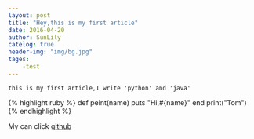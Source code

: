 ```yaml
---
layout: post
title: "Hey,this is my first article"
date: 2016-04-20
author: SunLily
catelog: true
header-img: "img/bg.jpg"
tages:
    -test
---
```



    this is my first article,I write 'python' and 'java'
{% highlight ruby %}
    def peint(name)
        puts "Hi,#{name}"
    end
    print("Tom")
{% endhighlight %}

My can click [github]

[github]: https://github.com/SunLily